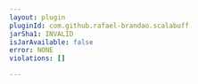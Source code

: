 ```yaml
---
layout: plugin
pluginId: com.github.rafael-brandao.scalabuff
jarSha1: INVALID
isJarAvailable: false
error: NONE
violations: []

---
```


